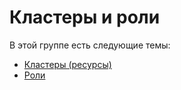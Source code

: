 # Кластеры и роли

В этой группе есть следующие темы:

* [Кластеры \(ресурсы\)](./)
* [Роли](roles.md)

